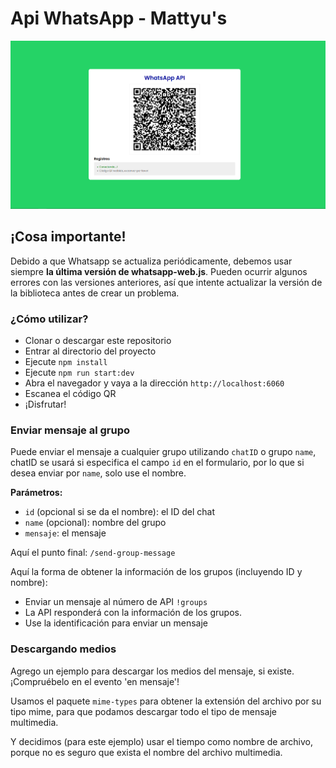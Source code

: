 #                           Api WhatsApp - Mattyu's

<img src="img/image.png" alt="">
 


## ¡Cosa importante!

Debido a que Whatsapp se actualiza periódicamente, debemos usar siempre **la última versión de whatsapp-web.js**. Pueden ocurrir algunos errores con las versiones anteriores, así que intente actualizar la versión de la biblioteca antes de crear un problema.

### ¿Cómo utilizar?

- Clonar o descargar este repositorio
- Entrar al directorio del proyecto
- Ejecute `npm install`
- Ejecute `npm run start:dev`
- Abra el navegador y vaya a la dirección `http://localhost:6060`
- Escanea el código QR
- ¡Disfrutar!

### Enviar mensaje al grupo

Puede enviar el mensaje a cualquier grupo utilizando `chatID` o grupo `name`, chatID se usará si especifica el campo `id` en el formulario, por lo que si desea enviar por `name`, solo use el nombre.

**Parámetros:**

- `id` (opcional si se da el nombre): el ID del chat
- `name` (opcional): nombre del grupo
- `mensaje`: el mensaje

Aquí el punto final: `/send-group-message`

Aquí la forma de obtener la información de los grupos (incluyendo ID y nombre):

- Enviar un mensaje al número de API `!groups`
- La API responderá con la información de los grupos.
- Use la identificación para enviar un mensaje

### Descargando medios

Agrego un ejemplo para descargar los medios del mensaje, si existe. ¡Compruébelo en el evento 'en mensaje'!

Usamos el paquete `mime-types` para obtener la extensión del archivo por su tipo mime, para que podamos descargar todo el tipo de mensaje multimedia.

Y decidimos (para este ejemplo) usar el tiempo como nombre de archivo, porque no es seguro que exista el nombre del archivo multimedia.